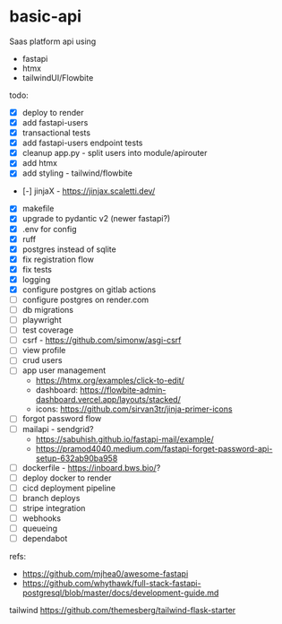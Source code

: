 # basic-api

Saas platform api using

- fastapi
- htmx
- tailwindUI/Flowbite

todo:

- [x] deploy to render
- [x] add fastapi-users
- [x] transactional tests
- [x] add fastapi-users endpoint tests
- [x] cleanup app.py - split users into module/apirouter
- [x] add htmx
- [x] add styling - tailwind/flowbite
- [-] jinjaX - https://jinjax.scaletti.dev/
- [x] makefile
- [x] upgrade to pydantic v2 (newer fastapi?)
- [x] .env for config
- [x] ruff
- [x] postgres instead of sqlite
- [x] fix registration flow
- [x] fix tests
- [x] logging
- [x] configure postgres on gitlab actions
- [ ] configure postgres on render.com
- [ ] db migrations
- [ ] playwright
- [ ] test coverage
- [ ] csrf - https://github.com/simonw/asgi-csrf
- [ ] view profile
- [ ] crud users
- [ ] app user management
    - https://htmx.org/examples/click-to-edit/
    - dashboard: https://flowbite-admin-dashboard.vercel.app/layouts/stacked/
    - icons: https://github.com/sirvan3tr/jinja-primer-icons
- [ ] forgot password flow
- [ ] mailapi - sendgrid?
    - https://sabuhish.github.io/fastapi-mail/example/
    - https://pramod4040.medium.com/fastapi-forget-password-api-setup-632ab90ba958
- [ ] dockerfile - https://inboard.bws.bio/?
- [ ] deploy docker to render
- [ ] cicd deployment pipeline
- [ ] branch deploys
- [ ] stripe integration
- [ ] webhooks
- [ ] queueing
- [ ] dependabot

refs:

- https://github.com/mjhea0/awesome-fastapi
- https://github.com/whythawk/full-stack-fastapi-postgresql/blob/master/docs/development-guide.md

tailwind
https://github.com/themesberg/tailwind-flask-starter
